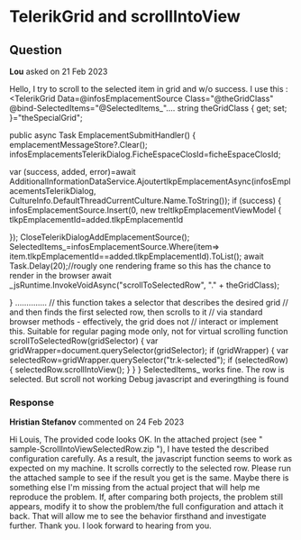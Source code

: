 # TelerikGrid and scrollIntoView

## Question

**Lou** asked on 21 Feb 2023

Hello, I try to scroll to the selected item in grid and w/o success. I use this : <TelerikGrid Data=@infosEmplacementSource Class="@theGridClass" @bind-SelectedItems="@SelectedItems_".... string theGridClass { get; set; }="theSpecialGrid";

public async Task EmplacementSubmitHandler()
{
emplacementMessageStore?.Clear();
infosEmplacementsTelerikDialog.FicheEspaceClosId=ficheEspaceClosId;

var (success, added, error)=await AdditionalInformationDataService.AjoutertlkpEmplacementAsync(infosEmplacementsTelerikDialog, CultureInfo.DefaultThreadCurrentCulture.Name.ToString());
if (success)
{
infosEmplacementSource.Insert(0, new treltlkpEmplacementViewModel
{
tlkpEmplacementId=added.tlkpEmplacementId

});
CloseTelerikDialogAddEmplacementSource();
SelectedItems_=infosEmplacementSource.Where(item=> item.tlkpEmplacementId==added.tlkpEmplacementId).ToList();
await Task.Delay(20);//rougly one rendering frame so this has the chance to render in the browser
await _jsRuntime.InvokeVoidAsync("scrollToSelectedRow", "." + theGridClass);

}
.............. // this function takes a selector that describes the desired grid
// and then finds the first selected row, then scrolls to it
// via standard browser methods - effectively, the grid does not
// interact or implement this. Suitable for regular paging mode only, not for virtual scrolling
function scrollToSelectedRow(gridSelector) {
var gridWrapper=document.querySelector(gridSelector);
if (gridWrapper) {
var selectedRow=gridWrapper.querySelector("tr.k-selected");
if (selectedRow) {
selectedRow.scrollIntoView();
}
}
} SelectedItems_ works fine. The row is selected. But scroll not working Debug javascript and everingthing is found

### Response

**Hristian Stefanov** commented on 24 Feb 2023

Hi Louis, The provided code looks OK. In the attached project (see " sample-ScrollIntoViewSelectedRow.zip "), I have tested the described configuration carefully. As a result, the javascript function seems to work as expected on my machine. It scrolls correctly to the selected row. Please run the attached sample to see if the result you get is the same. Maybe there is something else I'm missing from the actual project that will help me reproduce the problem. If, after comparing both projects, the problem still appears, modify it to show the problem/the full configuration and attach it back. That will allow me to see the behavior firsthand and investigate further. Thank you. I look forward to hearing from you.
